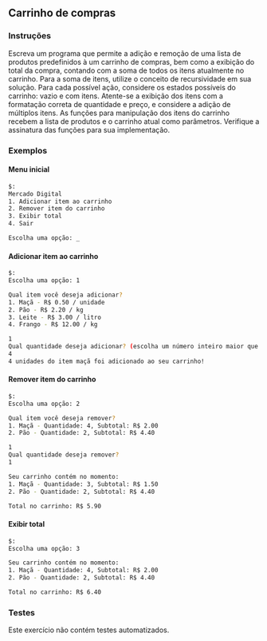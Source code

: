 ## Carrinho de compras

### Instruções

Escreva um programa que permite a adição e remoção de uma lista de produtos predefinidos à um carrinho de compras, bem como a exibição do total da compra, contando com a soma de todos os itens atualmente no carrinho. Para a soma de itens, utilize o conceito de recursividade em sua solução. Para cada possível ação, considere os estados possíveis do carrinho: vazio e com itens.
Atente-se a exibição dos itens com a formatação correta de quantidade e preço, e considere a adição de múltiplos itens. As funções para manipulação dos itens do carrinho recebem a lista de produtos e o carrinho atual como parâmetros. Verifique a assinatura das funções para sua implementação.

### Exemplos

#### Menu inicial

```bash
$:
Mercado Digital
1. Adicionar item ao carrinho
2. Remover item do carrinho
3. Exibir total
4. Sair

Escolha uma opção: _
```

#### Adicionar item ao carrinho

```bash
$:
Escolha uma opção: 1

Qual item você deseja adicionar?
1. Maçã - R$ 0.50 / unidade
2. Pão - R$ 2.20 / kg
3. Leite - R$ 3.00 / litro
4. Frango - R$ 12.00 / kg

1
Qual quantidade deseja adicionar? (escolha um número inteiro maior que 1)
4
4 unidades do item maçã foi adicionado ao seu carrinho!
```

#### Remover item do carrinho

```bash
$:
Escolha uma opção: 2

Qual item você deseja remover?
1. Maçã - Quantidade: 4, Subtotal: R$ 2.00
2. Pão - Quantidade: 2, Subtotal: R$ 4.40

1
Qual quantidade deseja remover?
1

Seu carrinho contém no momento:
1. Maçã - Quantidade: 3, Subtotal: R$ 1.50
2. Pão - Quantidade: 2, Subtotal: R$ 4.40

Total no carrinho: R$ 5.90
```

#### Exibir total

```bash
$:
Escolha uma opção: 3

Seu carrinho contém no momento:
1. Maçã - Quantidade: 4, Subtotal: R$ 2.00
2. Pão - Quantidade: 2, Subtotal: R$ 4.40

Total no carrinho: R$ 6.40
```

### Testes

Este exercício não contém testes automatizados.
